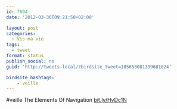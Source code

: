 ```yaml
---
id: 7604
date: '2012-03-30T09:21:50+02:00'

layout: post
categories:
  - Vis ma vie
tags:
  - tweet
format: status
publish_social: no
guid: 'http://tweets.local/?birdsite_tweet=185658081399681024'

birdsite_hashtags:
    - veille
---
```


\#veille The Elements Of Navigation [bit.ly/HvDc1N](http://bit.ly/HvDc1N)